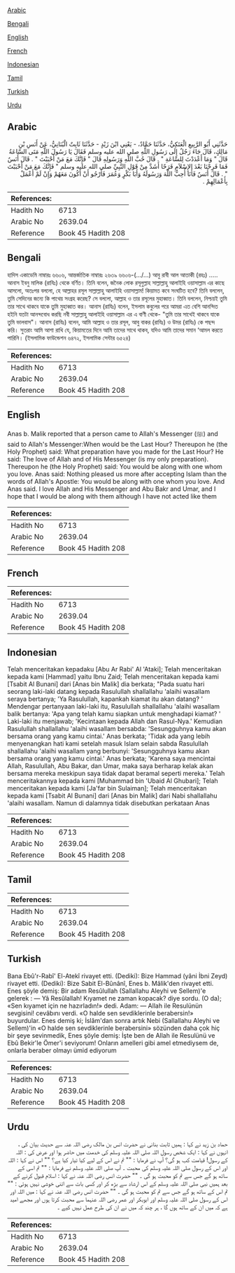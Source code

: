 [Arabic](#arabic)

[Bengali](#bengali)

[English](#english)

[French](#french)

[Indonesian](#indonesian)

[Tamil](#tamil)

[Turkish](#turkish)

[Urdu](#urdu)

## Arabic


<div dir="rtl" lang="ar" style={{fontSize:'larger',backgroundColor:'#f8f9fa',padding:20}}>
حَدَّثَنِي أَبُو الرَّبِيعِ الْعَتَكِيُّ، حَدَّثَنَا حَمَّادٌ، - يَعْنِي ابْنَ زَيْدٍ - حَدَّثَنَا ثَابِتٌ الْبُنَانِيُّ، عَنْ أَنَسِ بْنِ مَالِكٍ، قَالَ جَاءَ رَجُلٌ إِلَى رَسُولِ اللَّهِ صلى الله عليه وسلم فَقَالَ يَا رَسُولَ اللَّهِ مَتَى السَّاعَةُ قَالَ ‏"‏ وَمَا أَعْدَدْتَ لِلسَّاعَةِ ‏"‏ ‏.‏ قَالَ حُبَّ اللَّهِ وَرَسُولِهِ قَالَ ‏"‏ فَإِنَّكَ مَعَ مَنْ أَحْبَبْتَ ‏"‏ ‏.‏ قَالَ أَنَسٌ فَمَا فَرِحْنَا بَعْدَ الإِسْلاَمِ فَرَحًا أَشَدَّ مِنْ قَوْلِ النَّبِيِّ صلى الله عليه وسلم ‏"‏ فَإِنَّكَ مَعَ مَنْ أَحْبَبْتَ ‏"‏ ‏.‏ قَالَ أَنَسٌ فَأَنَا أُحِبُّ اللَّهَ وَرَسُولَهُ وَأَبَا بَكْرٍ وَعُمَرَ فَأَرْجُو أَنْ أَكُونَ مَعَهُمْ وَإِنْ لَمْ أَعْمَلْ بِأَعْمَالِهِمْ ‏.‏
</div>
<div style={{backgroundColor:'#f8f9fa',padding:20, marginBottom: 10}}><table> <thead> <tr> <th>References:</th> <th></th> </tr> </thead> <tbody><tr><td>Hadith No</td><td>6713</td></tr><tr><td>Arabic No</td><td>2639.04</td></tr><tr><td>Reference</td><td>Book 45 Hadith 208</td></tr></tbody></table></div>

## Bengali


<div dir="ltr" lang="bn" style={{fontSize:'larger',backgroundColor:'#f8f9fa',padding:20}}>
হাদিস একাডেমি নাম্বারঃ ৬৬০৬, আন্তর্জাতিক নাম্বারঃ ২৬৩৯ ৬৬০৬-(…/...) আবু রাবী আল আতাকী (রহঃ) ..... আনাস ইবনু মালিক (রাযিঃ) থেকে বর্ণিত। তিনি বলেন, জনৈক লোক রসূলুল্লাহ সাল্লাল্লাহু আলাইহি ওয়াসাল্লাম এর কাছে আসলো, অতঃপর বললো, হে আল্লাহর রসূল সাল্লাল্লাহু আলাইহি ওয়াসাল্লাম! কিয়ামত কবে সংঘটিত হবে? তিনি বললেন, তুমি সেদিনের জন্যে কি পাথেয় সংগ্রহ করেছ? সে বললো, আল্লাহ ও তার রসূলের মুহাব্বাত। তিনি বললেন, নিশ্চয়ই তুমি তার সাথে থাকবে যাকে তুমি মুহাব্বাত কর। আনাস (রাযিঃ) বলেন, ইসলাম কবুলের পরে আমরা এত বেশি আনন্দিত হইনি যতটা আনন্দবোধ করছি নবী সাল্লাল্লাহু আলাইহি ওয়াসাল্লাম এর এ বাণী থেকে- "তুমি তার সাথেই থাকবে যাকে তুমি ভালবাস"। আনাস (রাযিঃ) বলেন, আমি আল্লাহ ও তার রসূল, আবু বাকর (রাযিঃ) ও উমর (রাযিঃ) কে পছন্দ করি। সুতরাং আমি আশা রাখি যে, কিয়ামতের দিনে আমি তাদের সাথে থাকব, যদিও আমি তাদের সমান ‘আমল করতে পারিনি। (ইসলামিক ফাউন্ডেশন ৬৪৭২, ইসলামিক সেন্টার ৬৫২৪)
</div>
<div style={{backgroundColor:'#f8f9fa',padding:20, marginBottom: 10}}><table> <thead> <tr> <th>References:</th> <th></th> </tr> </thead> <tbody><tr><td>Hadith No</td><td>6713</td></tr><tr><td>Arabic No</td><td>2639.04</td></tr><tr><td>Reference</td><td>Book 45 Hadith 208</td></tr></tbody></table></div>

## English


<div dir="ltr" lang="en" style={{fontSize:'larger',backgroundColor:'#f8f9fa',padding:20}}>
Anas b. Malik reported that a person came to Allah's Messenger (ﷺ) and said to Allah's Messenger:When would be the Last Hour? Thereupon he (the Holy Prophet) said: What preparation have you made for the Last Hour? He said: The love of Allah and of His Messenger (is my only preparation). Thereupon he (the Holy Prophet) said: You would be along with one whom you love. Anas said: Nothing pleased us more after accepting Islam than the words of Allah's Apostle: You would be along with one whom you love. And Anas said. I love Allah and His Messenger and Abu Bakr and Umar, and I hope that I would be along with them although I have not acted like them
</div>
<div style={{backgroundColor:'#f8f9fa',padding:20, marginBottom: 10}}><table> <thead> <tr> <th>References:</th> <th></th> </tr> </thead> <tbody><tr><td>Hadith No</td><td>6713</td></tr><tr><td>Arabic No</td><td>2639.04</td></tr><tr><td>Reference</td><td>Book 45 Hadith 208</td></tr></tbody></table></div>

## French


<div dir="ltr" lang="fr" style={{fontSize:'larger',backgroundColor:'#f8f9fa',padding:20}}>

</div>
<div style={{backgroundColor:'#f8f9fa',padding:20, marginBottom: 10}}><table> <thead> <tr> <th>References:</th> <th></th> </tr> </thead> <tbody><tr><td>Hadith No</td><td>6713</td></tr><tr><td>Arabic No</td><td>2639.04</td></tr><tr><td>Reference</td><td>Book 45 Hadith 208</td></tr></tbody></table></div>

## Indonesian


<div dir="ltr" lang="id" style={{fontSize:'larger',backgroundColor:'#f8f9fa',padding:20}}>
Telah menceritakan kepadaku [Abu Ar Rabi' Al 'Ataki]; Telah menceritakan kepada kami [Hammad] yaitu Ibnu Zaid; Telah menceritakan kepada kami [Tsabit Al Bunani] dari [Anas bin Malik] dia berkata; "Pada suatu hari seorang laki-laki datang kepada Rasulullah shallallahu 'alaihi wasallam seraya bertanya; 'Ya RasululIah, kapankah kiamat itu akan datang? ' Mendengar pertanyaan laki-laki itu, Rasulullah shallallahu 'alaihi wasallam balik bertanya: 'Apa yang telah kamu siapkan untuk menghadapi kiamat? ' Laki-laki itu menjawab; 'Kecintaan kepada Allah dan Rasul-Nya.' Kemudian Rasulullah shallallahu 'alaihi wasallam bersabda: 'Sesungguhnya kamu akan bersama orang yang kamu cintai.' Anas berkata; 'Tidak ada yang lebih menyenangkan hati kami setelah masuk Islam selain sabda Rasulullah shallallahu 'alaihi wasallam yang berbunyi: 'Sesungguhnya kamu akan bersama orang yang kamu cintai.' Anas berkata; 'Karena saya mencintai Allah, Rasulullah, Abu Bakar, dan Umar, maka saya berharap kelak akan bersama mereka meskipun saya tidak dapat beramal seperti mereka.' Telah menceritakannya kepada kami [Muhammad bin 'Ubaid Al Ghubari]; Telah menceritakan kepada kami [Ja'far bin Sulaiman]; Telah menceritakan kepada kami [Tsabit Al Bunani] dari [Anas bin Malik] dari Nabi shallallahu 'alaihi wasallam. Namun di dalamnya tidak disebutkan perkataan Anas
</div>
<div style={{backgroundColor:'#f8f9fa',padding:20, marginBottom: 10}}><table> <thead> <tr> <th>References:</th> <th></th> </tr> </thead> <tbody><tr><td>Hadith No</td><td>6713</td></tr><tr><td>Arabic No</td><td>2639.04</td></tr><tr><td>Reference</td><td>Book 45 Hadith 208</td></tr></tbody></table></div>

## Tamil


<div dir="ltr" lang="ta" style={{fontSize:'larger',backgroundColor:'#f8f9fa',padding:20}}>

</div>
<div style={{backgroundColor:'#f8f9fa',padding:20, marginBottom: 10}}><table> <thead> <tr> <th>References:</th> <th></th> </tr> </thead> <tbody><tr><td>Hadith No</td><td>6713</td></tr><tr><td>Arabic No</td><td>2639.04</td></tr><tr><td>Reference</td><td>Book 45 Hadith 208</td></tr></tbody></table></div>

## Turkish


<div dir="ltr" lang="tr" style={{fontSize:'larger',backgroundColor:'#f8f9fa',padding:20}}>
Bana Ebû'r-Rabî' El-Atekî rivayet etti. (Dediki): Bize Hammad (yâni İbni Zeyd) rivayet etti. (Dediki): Bize Sabit El-Bûnânî, Enes b. Mâlik'den rivayet etti. Enes şöyle demiş: Bir adam Resûlullah (Sallallahu Aleyhi ve Sellem)'e gelerek : — Yâ Resûlallah! Kıyamet ne zaman kopacak? diye sordu. (O da); «Sen kıyamet için ne hazırladın!» dedi. Adam: — Allah ile Resulünün sevgisini! cevâbını verdi. «O halde sen sevdiklerinle berabersin!» buyurdular. Enes demiş ki; İslâm'dan sonra artık Nebi (Sallallahu Aleyhi ve Sellem)'in «O halde sen sevdiklerinle berabersini» sözünden daha çok hiç bir şeye sevinmedik, Enes şöyle demiş: İşte ben de Allah ile Resulünü ve Ebû Bekir'le Ömer'i seviyorum! Onların amelleri gibi amel etmediysem de, onlarla beraber olmayı ümid ediyorum
</div>
<div style={{backgroundColor:'#f8f9fa',padding:20, marginBottom: 10}}><table> <thead> <tr> <th>References:</th> <th></th> </tr> </thead> <tbody><tr><td>Hadith No</td><td>6713</td></tr><tr><td>Arabic No</td><td>2639.04</td></tr><tr><td>Reference</td><td>Book 45 Hadith 208</td></tr></tbody></table></div>

## Urdu


<div dir="rtl" lang="ur" style={{fontSize:'larger',backgroundColor:'#f8f9fa',padding:20}}>
حماد بن زید نے کہا : ہمیں ثابت بنانی نے حضرت انس بن مالک رضی اللہ عنہ سے حدیث بیان کی ، انہوں نے کہا : ایک شخص رسول اللہ صلی اللہ علیہ وسلم کی خدمت میں حاضر ہوا اور عرض کی : اللہ کے رسول! قیامت کب ہو گی؟ آپ نے فرمایا : "" تم نے اس کے لیے کیا تیار کیا ہے؟ "" اس نے کہا : اللہ اور اس کے رسول صلی اللہ علیہ وسلم کی محبت ۔ آپ صلی اللہ علیہ وسلم نے فرمایا : "" تم اسی کے ساتھ ہو گے جس سے تم کو محبت ہو گی ۔ "" حضرت انس رضی اللہ عنہ نے کہا : اسلام قبول کرنے کے بعد ہمیں نبی صلی اللہ علیہ وسلم کے اس ارشاد سے بڑھ کر اور کسی بات سے اتنی خوشی نہیں ہوئی : "" تم اس کے ساتھ ہو گے جس سے تم کو محبت ہو گی ۔ "" حضرت انس رضی اللہ عنہ نے کہا : میں اللہ اور اس کے رسول صلی اللہ علیہ وسلم اور ابوبکر اور عمر رضی اللہ عنہما سے محبت کرتا ہوں اور مجھے امید ہے کہ میں ان کے ساتھ ہوں گا ، ہر چند کہ میں نے ان کی طرح عمل نہیں کیے ۔
</div>
<div style={{backgroundColor:'#f8f9fa',padding:20, marginBottom: 10}}><table> <thead> <tr> <th>References:</th> <th></th> </tr> </thead> <tbody><tr><td>Hadith No</td><td>6713</td></tr><tr><td>Arabic No</td><td>2639.04</td></tr><tr><td>Reference</td><td>Book 45 Hadith 208</td></tr></tbody></table></div>